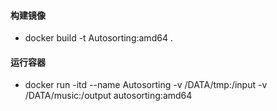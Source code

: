 #### 构建镜像
- docker build -t Autosorting:amd64 .
#### 运行容器
- docker run -itd --name Autosorting -v /DATA/tmp:/input -v /DATA/music:/output autosorting:amd64